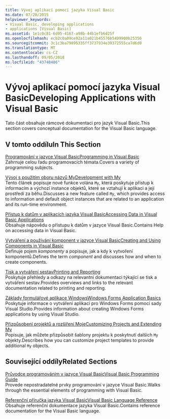 ```yaml
---
title: Vývoj aplikací pomocí jazyka Visual Basic
ms.date: 07/20/2015
helpviewer_keywords:
- Visual Basic, developing applications
- applications [Visual Basic]
ms.assetid: 1e1c0c81-6d95-4167-a98b-44b1efb6d25f
ms.openlocfilehash: ecb2c0a09ce92a11a021b45576b5499900b25356
ms.sourcegitcommit: 3c1c3ba79895335ff3737934e39372555ca7d6d0
ms.translationtype: MT
ms.contentlocale: cs-CZ
ms.lasthandoff: 09/05/2018
ms.locfileid: "43748486"
---
```

# <a name="developing-applications-with-visual-basic"></a><span data-ttu-id="e5104-102">Vývoj aplikací pomocí jazyka Visual Basic</span><span class="sxs-lookup"><span data-stu-id="e5104-102">Developing Applications with Visual Basic</span></span>
<span data-ttu-id="e5104-103">Tato část obsahuje rámcové dokumentaci pro jazyk Visual Basic.</span><span class="sxs-lookup"><span data-stu-id="e5104-103">This section covers conceptual documentation for the Visual Basic language.</span></span>  
  
## <a name="in-this-section"></a><span data-ttu-id="e5104-104">V tomto oddílu</span><span class="sxs-lookup"><span data-stu-id="e5104-104">In This Section</span></span>  
 [<span data-ttu-id="e5104-105">Programování v jazyce Visual Basic</span><span class="sxs-lookup"><span data-stu-id="e5104-105">Programming in Visual Basic</span></span>](../../visual-basic/developing-apps/programming/index.md)  
 <span data-ttu-id="e5104-106">Zahrnuje celou řadu programovacích témata.</span><span class="sxs-lookup"><span data-stu-id="e5104-106">Covers a variety of programming subjects.</span></span>  
  
 [<span data-ttu-id="e5104-107">Vývoj s použitím oboru názvů My</span><span class="sxs-lookup"><span data-stu-id="e5104-107">Development with My</span></span>](../../visual-basic/developing-apps/development-with-my/index.md)  
 <span data-ttu-id="e5104-108">Tento článek popisuje nové funkce volána `My`, která poskytuje přístup k informacím a výchozí instance objektů, které se vztahují k aplikaci a její prostředí za běhu.</span><span class="sxs-lookup"><span data-stu-id="e5104-108">Discusses a new feature called `My`, which provides access to information and default object instances that are related to an application and its run-time environment.</span></span>  
  
 [<span data-ttu-id="e5104-109">Přístup k datům v aplikacích jazyka Visual Basic</span><span class="sxs-lookup"><span data-stu-id="e5104-109">Accessing Data in Visual Basic Applications</span></span>](../../visual-basic/developing-apps/accessing-data.md)  
 <span data-ttu-id="e5104-110">Obsahuje nápovědu o přístupu k datům v jazyce Visual Basic.</span><span class="sxs-lookup"><span data-stu-id="e5104-110">Contains Help on accessing data in Visual Basic.</span></span>  
  
 [<span data-ttu-id="e5104-111">Vytváření a používání komponent v jazyce Visual Basic</span><span class="sxs-lookup"><span data-stu-id="e5104-111">Creating and Using Components in Visual Basic</span></span>](../../visual-basic/developing-apps/creating-and-using-components.md)  
 <span data-ttu-id="e5104-112">Definuje pojem *komponenty* a popisuje, jak a kdy k vytvoření komponentů.</span><span class="sxs-lookup"><span data-stu-id="e5104-112">Defines the term *component* and discusses how and when to create components.</span></span>  
  
 [<span data-ttu-id="e5104-113">Tisk a vytváření sestav</span><span class="sxs-lookup"><span data-stu-id="e5104-113">Printing and Reporting</span></span>](../../visual-basic/developing-apps/printing/index.md)  
 <span data-ttu-id="e5104-114">Poskytuje přehledy a odkazy na relevantní dokumentaci týkající se tisk a vytváření sestav.</span><span class="sxs-lookup"><span data-stu-id="e5104-114">Provides overviews and links to the relevant documentation related to printing and reporting.</span></span>  
  
 [<span data-ttu-id="e5104-115">Základy formulářové aplikace Windows</span><span class="sxs-lookup"><span data-stu-id="e5104-115">Windows Forms Application Basics</span></span>](../../visual-basic/developing-apps/windows-forms/index.md)  
 <span data-ttu-id="e5104-116">Poskytuje informace o vytváření aplikací pro Windows Forms pomocí sady Visual Studio.</span><span class="sxs-lookup"><span data-stu-id="e5104-116">Provides information about creating Windows Forms applications by using Visual Studio.</span></span>  
  
 [<span data-ttu-id="e5104-117">Přizpůsobení projektů a rozšíření Moje</span><span class="sxs-lookup"><span data-stu-id="e5104-117">Customizing Projects and Extending My</span></span>](../../visual-basic/developing-apps/customizing-extending-my/index.md)  
 <span data-ttu-id="e5104-118">Popisuje, jak můžete přizpůsobit šablony projektu k poskytnutí dalších `My` objekty.</span><span class="sxs-lookup"><span data-stu-id="e5104-118">Describes how you can customize project templates to provide additional `My` objects.</span></span>  
  
## <a name="related-sections"></a><span data-ttu-id="e5104-119">Související oddíly</span><span class="sxs-lookup"><span data-stu-id="e5104-119">Related Sections</span></span>  
 [<span data-ttu-id="e5104-120">Průvodce programováním v jazyce Visual Basic</span><span class="sxs-lookup"><span data-stu-id="e5104-120">Visual Basic Programming Guide</span></span>](../../visual-basic/programming-guide/index.md)  
 <span data-ttu-id="e5104-121">Provede nepostradatelné prvky programování v jazyce Visual Basic.</span><span class="sxs-lookup"><span data-stu-id="e5104-121">Walks through the essential elements of programming with Visual Basic.</span></span>  
  
 [<span data-ttu-id="e5104-122">Referenční příručka jazyka Visual Basic</span><span class="sxs-lookup"><span data-stu-id="e5104-122">Visual Basic Language Reference</span></span>](../../visual-basic/language-reference/index.md)  
 <span data-ttu-id="e5104-123">Obsahuje referenční dokumentace jazyka Visual Basic.</span><span class="sxs-lookup"><span data-stu-id="e5104-123">Contains reference documentation for the Visual Basic language.</span></span>
